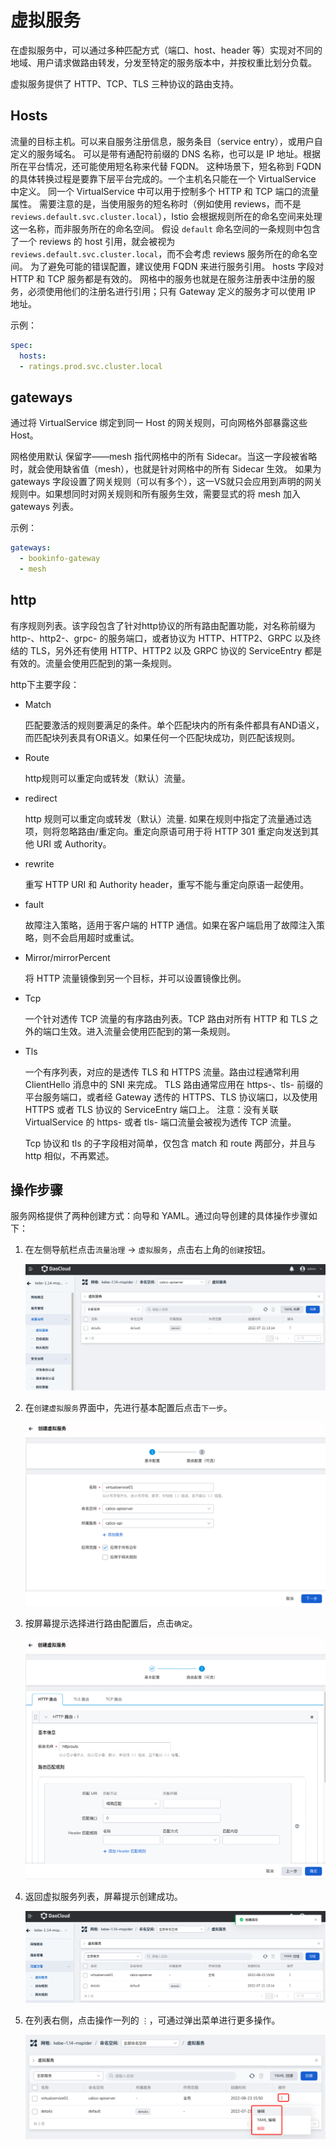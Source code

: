 # 虚拟服务

在虚拟服务中，可以通过多种匹配方式（端口、host、header 等）实现对不同的地域、用户请求做路由转发，分发至特定的服务版本中，并按权重比划分负载。

虚拟服务提供了 HTTP、TCP、TLS 三种协议的路由支持。

## Hosts

流量的目标主机。可以来自服务注册信息，服务条目（service entry），或用户自定义的服务域名。
可以是带有通配符前缀的 DNS 名称，也可以是 IP 地址。根据所在平台情况，还可能使用短名称来代替 FQDN。
这种场景下，短名称到 FQDN 的具体转换过程是要靠下层平台完成的。一个主机名只能在一个 VirtualService 中定义。
同一个 VirtualService 中可以用于控制多个 HTTP 和 TCP 端口的流量属性。
需要注意的是，当使用服务的短名称时（例如使用 reviews，而不是 `reviews.default.svc.cluster.local`），Istio 会根据规则所在的命名空间来处理这一名称，而非服务所在的命名空间。
假设 `default` 命名空间的一条规则中包含了一个 reviews 的 host 引用，就会被视为 `reviews.default.svc.cluster.local`，而不会考虑 reviews 服务所在的命名空间。
为了避免可能的错误配置，建议使用 FQDN 来进行服务引用。
hosts 字段对 HTTP 和 TCP 服务都是有效的。
网格中的服务也就是在服务注册表中注册的服务，必须使用他们的注册名进行引用；只有 Gateway 定义的服务才可以使用 IP 地址。

示例：

```yaml
spec:
  hosts:
  - ratings.prod.svc.cluster.local
```

## gateways

通过将 VirtualService 绑定到同一 Host 的网关规则，可向网格外部暴露这些 Host。

网格使用默认 保留字——mesh 指代网格中的所有 Sidecar。当这一字段被省略时，就会使用缺省值（mesh），也就是针对网格中的所有 Sidecar 生效。
如果为 gateways 字段设置了网关规则（可以有多个），这一VS就只会应用到声明的网关规则中。如果想同时对网关规则和所有服务生效，需要显式的将 mesh 加入 gateways 列表。

示例：

```yaml
gateways:
  - bookinfo-gateway
  - mesh
```

## http

有序规则列表。该字段包含了针对http协议的所有路由配置功能，对名称前缀为 http-、http2-、grpc- 的服务端口，或者协议为 HTTP、HTTP2、GRPC 以及终结的 TLS，另外还有使用 HTTP、HTTP2 以及 GRPC 协议的 ServiceEntry 都是有效的。流量会使用匹配到的第一条规则。

http下主要字段：

- Match

    匹配要激活的规则要满足的条件。单个匹配块内的所有条件都具有AND语义，而匹配块列表具有OR语义。如果任何一个匹配块成功，则匹配该规则。

- Route

    http规则可以重定向或转发（默认）流量。

- redirect

    http 规则可以重定向或转发（默认）流量. 如果在规则中指定了流量通过选项，则将忽略路由/重定向。重定向原语可用于将 HTTP 301 重定向发送到其他 URI 或 Authority。

- rewrite

    重写 HTTP URI 和 Authority header，重写不能与重定向原语一起使用。

- fault

    故障注入策略，适用于客户端的 HTTP 通信。如果在客户端启用了故障注入策略，则不会启用超时或重试。

- Mirror/mirrorPercent

    将 HTTP 流量镜像到另一个目标，并可以设置镜像比例。

- Tcp

    一个针对透传 TCP 流量的有序路由列表。TCP 路由对所有 HTTP 和 TLS 之外的端口生效。进入流量会使用匹配到的第一条规则。

- Tls

    一个有序列表，对应的是透传 TLS 和 HTTPS 流量。路由过程通常利用 ClientHello 消息中的 SNI 来完成。
    TLS 路由通常应用在 https-、tls- 前缀的平台服务端口，或者经 Gateway 透传的 HTTPS、TLS 协议端口，以及使用 HTTPS 或者 TLS 协议的 ServiceEntry 端口上。
    注意：没有关联 VirtualService 的 https- 或者 tls- 端口流量会被视为透传 TCP 流量。

    Tcp 协议和 tls 的子字段相对简单，仅包含 match 和 route 两部分，并且与 http 相似，不再累述。

## 操作步骤

服务网格提供了两种创建方式：向导和 YAML。通过向导创建的具体操作步骤如下：

1. 在左侧导航栏点击`流量治理` -> `虚拟服务`，点击右上角的`创建`按钮。

    ![创建](../../images/virtualserv01.png)

2. 在`创建虚拟服务`界面中，先进行基本配置后点击`下一步`。

    ![创建](../../images/virtualserv02.png)

3. 按屏幕提示选择进行路由配置后，点击`确定`。

    ![创建](../../images/virtualserv03.png)

4. 返回虚拟服务列表，屏幕提示创建成功。

    ![创建](../../images/virtualserv04.png)

5. 在列表右侧，点击操作一列的 `⋮`，可通过弹出菜单进行更多操作。

    ![创建](../../images/virtualserv05.png)
